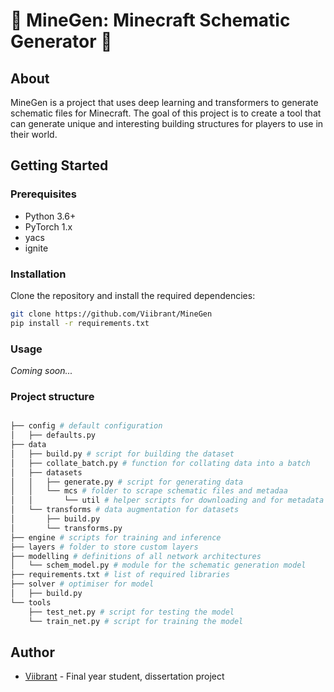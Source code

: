 # 💎 MineGen: Minecraft Schematic Generator 🚧

## About <a name = "about"></a>

MineGen is a project that uses deep learning and transformers to generate schematic files for Minecraft. The goal of this project is to create a tool that can generate unique and interesting building structures for players to use in their world.

## Getting Started <a name = "getting_started"></a>

### Prerequisites

- Python 3.6+
- PyTorch 1.x
- yacs
- ignite

### Installation

Clone the repository and install the required dependencies:
```bash
git clone https://github.com/Viibrant/MineGen
pip install -r requirements.txt
```

### Usage

*Coming soon...*

### Project structure

```python

├── config # default configuration
│   ├── defaults.py
├── data
│   ├── build.py # script for building the dataset
│   ├── collate_batch.py # function for collating data into a batch
│   ├── datasets
│   │   ├── generate.py # script for generating data
│   │   └── mcs # folder to scrape schematic files and metadaa
│   │       └── util # helper scripts for downloading and for metadata
│   └── transforms # data augmentation for datasets 
│       ├── build.py 
│       └── transforms.py 
├── engine # scripts for training and inference
├── layers # folder to store custom layers
├── modelling # definitions of all network architectures
│   └── schem_model.py # module for the schematic generation model
├── requirements.txt # list of required libraries
├── solver # optimiser for model
│   ├── build.py 
└── tools
    ├── test_net.py # script for testing the model
    └── train_net.py # script for training the model
```

## Author

- [Viibrant](https://github.com/Viibrant) - Final year student, dissertation project